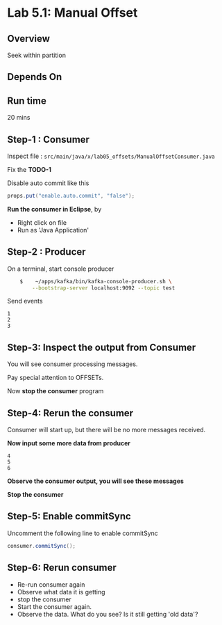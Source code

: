 <link rel='stylesheet' href='../assets/css/main.css'/>

# Lab 5.1: Manual Offset

## Overview

Seek within partition

## Depends On

## Run time

20 mins

## Step-1 : Consumer

Inspect file : `src/main/java/x/lab05_offsets/ManualOffsetConsumer.java`  

Fix the **TODO-1**

Disable auto commit like this

```java
props.put("enable.auto.commit", "false");
```

**Run the consumer in Eclipse**, by

* Right click on file
* Run as 'Java Application'

## Step-2 : Producer

On a terminal, start console producer

```bash
    $    ~/apps/kafka/bin/kafka-console-producer.sh \
        --bootstrap-server localhost:9092 --topic test
```

Send events

```text
1
2
3
```

## Step-3: Inspect the output from Consumer

You will see consumer processing messages.

Pay special attention to OFFSETs.

Now **stop the consumer** program

## Step-4: Rerun the consumer

Consumer will start up, but there will be no more messages received.

**Now input some more data from producer**

```text
4
5
6
```

**Observe the consumer output, you will see these messages**

**Stop the consumer**

## Step-5: Enable commitSync

Uncomment the following line to enable commitSync

```java
consumer.commitSync();
```

## Step-6: Rerun consumer

* Re-run consumer again
* Observe what data it is getting
* stop the consumer
* Start the consumer again.
* Observe the data.  What do you see?  Is it still getting 'old data'?